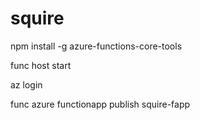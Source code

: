 # squire

npm install -g azure-functions-core-tools

func host start

az login

func azure functionapp publish squire-fapp